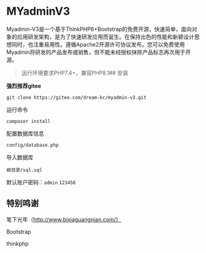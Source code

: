 # MYadminV3
Myadmin-V3是一个基于ThinkPHP6+Bootstrap的免费开源，快速简单，面向对象的应用研发架构，是为了快速研发应用而诞生。在保持出色的性能和新颖设计思想同时，也注重易用性。遵循Apache2开源许可协议发布，您可以免费使用Myadmin将研发的产品发布或销售，但不能未经授权抹除产品标志再次用于开源。

> 运行环境要求PHP7.4+，兼容PHP8.1## 安装

**强烈推荐gitee**
~~~
git clone https://gitee.com/dream-kc/myadmin-v3.git
~~~

运行命令
~~~
composer install
~~~
配置数据库信息

~~~
config/database.php
~~~

导入数据库

~~~
根目录/sql.sql
~~~

默认账户密码：`admin`  `123456`

## 特别鸣谢


笔下光年（http://www.bixiaguangnian.com/）

Bootstrap

thinkphp

